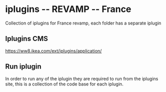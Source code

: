 # iplugins -- REVAMP -- France
Collection of iplugins for France revamp, each folder has a separate iplugin

## Iplugins CMS
https://ww8.ikea.com/ext/iplugins/application/

## Run iplugin
In order to run any of the iplugin they are required to run from the iplugins site, this is a collection of the code base for each iplugin.
